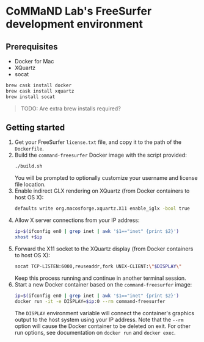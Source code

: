 # CoMMaND Lab's FreeSurfer development environment

## Prerequisites

 -  Docker for Mac
 -  XQuartz
 -  socat

~~~~~~~~ bash
brew cask install docker
brew cask install xquartz
brew install socat
~~~~~~~~
> TODO: Are extra brew installs required?

## Getting started

1. Get your FreeSurfer `license.txt` file, and copy it to the path of the `Dockerfile`.
2. Build the `command-freesurfer` Docker image with the script provided:
    ~~~~~~~~ bash
    ./build.sh
    ~~~~~~~~
    You will be prompted to optionally customize your username and license file location.
3. Enable indirect GLX rendering on XQuartz (from Docker containers to host OS X):
    ~~~~~~~~ bash
    defaults write org.macosforge.xquartz.X11 enable_iglx -bool true
    ~~~~~~~~
4. Allow X server connections from your IP address:
    ~~~~~~~~ bash
    ip=$(ifconfig en0 | grep inet | awk '$1=="inet" {print $2}')
    xhost +$ip
    ~~~~~~~~
5. Forward the X11 socket to the XQuartz display (from Docker containers to host OS X):
    ~~~~~~~~ bash
    socat TCP-LISTEN:6000,reuseaddr,fork UNIX-CLIENT:\"$DISPLAY\"
    ~~~~~~~~
    Keep this process running and continue in another terminal session.
6. Start a new Docker container based on the `command-freesurfer` image:
    ~~~~~~~~ bash
    ip=$(ifconfig en0 | grep inet | awk '$1=="inet" {print $2}')
    docker run -it -e DISPLAY=$ip:0 --rm command-freesurfer
    ~~~~~~~~
    The `DISPLAY` environment variable will connect the container's graphics output to the host system using your IP address. Note that the `--rm` option will cause the Docker container to be deleted on exit. For other run options, see documentation on `docker run` and `docker exec`.

